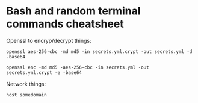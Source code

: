 # Bash and random terminal commands cheatsheet

Openssl to encryp/decrypt things:

`openssl aes-256-cbc -md md5 -in secrets.yml.crypt -out secrets.yml -d -base64`

`openssl enc -md md5 -aes-256-cbc -in secrets.yml -out secrets.yml.crypt -e -base64`

Network things:

`host somedomain`
